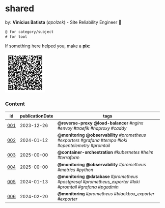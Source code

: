 # shared

by: **Vinícius Batista** (*apolzek*) - Site Reliability Engineer 🖤

```
@ for category/subject 
# for tool
```

If something here helped you, make a **pix**:

<img src="images/qrcode.jpeg" alt="qrcode_pix" width="130" height="130">

### Content

| id                 | publicationDate | tags                                                                                                       |
| ------------------ | --------------- | ---------------------------------------------------------------------------------------------------------- |
| [001](content/001) | 2023-12-26      | **@reverse-proxy @load-balancer** *#nginx #envoy #traefik #haproxy #caddy*                                 |
| [002](content/002) | 2024-01-12      | **@monitoring @observability** *#prometheus #exporters #grafana #tempo #loki #opentelemetry #promtail*     |
| [003](content/003) | 2025-00-00      | **@container-orchestration** *#kubernetes #helm #terraform*                                                |
| [004](content/004) | 2025-00-00      | **@monitoring @observability** *#prometheus #metrics #python*                                              |
| [005](content/005) | 2024-01-13      | **@monitoring @database** *#prometheus #postgresql #prometheus_exporter #loki #promtail #grafana #pgadmin* |
| [006](content/006) | 2024-02-20      | **@monitoring** *#prometheus #blackbox_exporter #exporter*                                                 |